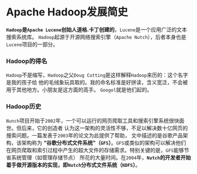 Apache Hadoop发展简史
============================================================================
**`Hadoop`是`Apache Lucene`创始人道格.卡丁创建的**，`Lucene`是一个应用广泛的文本搜索系统库。
`Hadoop`起源于开源网络搜索引擎（`Apache Nutch`），后者本身也是`Lucene`项目的一部分。

### Hadoop的得名
`Hadoop`不是缩写，`Hadoop`之父`Doug Cutting`是这样解释`Hadoop`来历的：这个名字是我的孩子给
他的毛绒象玩具取的。我的命名标准是好拼读，含义宽泛，不会被用于其他地方。小朋友是这方面的高手。
`Googol`就是他们起的。

### Hadoop历史
`Nunch`项目开始于`2002`年，一个可以运行的网页爬取工具和搜索引擎系统很快面世。但后来，它的创造者
认为这一架构的灵活性不够，不足以解决数十亿网页的搜索问题。一篇发表于`2003`年的论文为此提供了帮助，
文中描述的是谷歌产品架构，该架构称为 **“谷歌分布式文件系统”（`GFS`）**。`GFS`或类似的架构可以解决他们
在网页爬取和索引过程中产生的超大文件的存储需求。特别关键的是，`GFS`能够节省系统管理（如管理存储节点）
所花的大量时间。在`2004`年，**`Nutch`的开发者开始着手做开源版本的实现，即`Nutch`分布式文件系统（`NDFS`）**。


